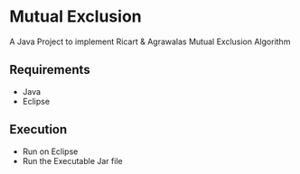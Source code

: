 # Mutual Exclusion
A Java Project to implement Ricart & Agrawalas Mutual Exclusion Algorithm

## Requirements
* Java
* Eclipse

## Execution
* Run on Eclipse
* Run the Executable Jar file
